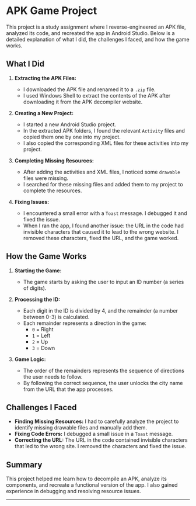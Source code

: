 # APK Game Project

This project is a study assignment where I reverse-engineered an APK file, analyzed its code, and recreated the app in Android Studio. Below is a detailed explanation of what I did, the challenges I faced, and how the game works.

## What I Did

1. **Extracting the APK Files:**
   - I downloaded the APK file and renamed it to a `.zip` file.
   - I used Windows Shell to extract the contents of the APK after downloading it from the APK decompiler website.

2. **Creating a New Project:**
   - I started a new Android Studio project.
   - In the extracted APK folders, I found the relevant `Activity` files and copied them one by one into my project.
   - I also copied the corresponding XML files for these activities into my project.

3. **Completing Missing Resources:**
   - After adding the activities and XML files, I noticed some `drawable` files were missing.
   - I searched for these missing files and added them to my project to complete the resources.

4. **Fixing Issues:**
   - I encountered a small error with a `Toast` message. I debugged it and fixed the issue.
   - When I ran the app, I found another issue: the URL in the code had invisible characters that caused it to lead to the wrong website. I removed these characters, fixed the URL, and the game worked.

## How the Game Works

1. **Starting the Game:**
   - The game starts by asking the user to input an ID number (a series of digits).

2. **Processing the ID:**
   - Each digit in the ID is divided by 4, and the remainder (a number between 0-3) is calculated.
   - Each remainder represents a direction in the game:
     - `0` = Right
     - `1` = Left
     - `2` = Up
     - `3` = Down

3. **Game Logic:**
   - The order of the remainders represents the sequence of directions the user needs to follow.
   - By following the correct sequence, the user unlocks the city name from the URL that the app processes.

## Challenges I Faced

- **Finding Missing Resources:** I had to carefully analyze the project to identify missing drawable files and manually add them.
- **Fixing Code Errors:** I debugged a small issue in a `Toast` message.
- **Correcting the URL:** The URL in the code contained invisible characters that led to the wrong site. I removed the characters and fixed the issue.

## Summary

This project helped me learn how to decompile an APK, analyze its components, and recreate a functional version of the app. I also gained experience in debugging and resolving resource issues.

---
